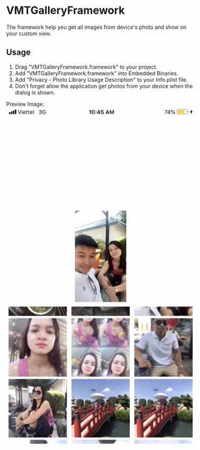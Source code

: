 # VMTGalleryFramework
The framework help you get all images from device's photo and show on your custom view.

## Usage
1. Drag "VMTGalleryFramework.framework" to your project.
2. Add "VMTGalleryFramework.framework" into Embedded Binaries.
3. Add "Privacy - Photo Library Usage Description" to your Info.plist file.
4. Don't forget allow the application get photos from your device when the dialog is shown.

Preview Image:
![Alt Text](https://github.com/iVoGia/VMTGalleryFramework/blob/master/VMTGalleryFrameworkDemo/VMTGalleryFrameworkDemo/Demo.jpg)
